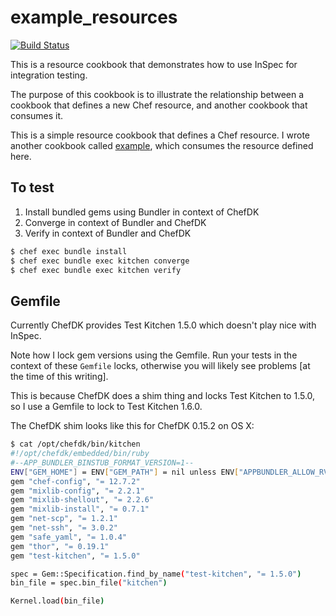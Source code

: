 # example_resources

[![Build Status](https://travis-ci.org/kevindickerson-cookbooks/example_resources.svg?branch=master)](https://travis-ci.org/kevindickerson-cookbooks/example_resources)

This is a resource cookbook that demonstrates how to use InSpec for integration testing.

The purpose of this cookbook is to illustrate the relationship between a cookbook that defines a new Chef resource, and another cookbook that consumes it.

This is a simple resource cookbook that defines a Chef resource. I wrote another cookbook called [example](https://supermarket.chef.io/cookbooks/example), which consumes the resource defined here.

## To test
1. Install bundled gems using Bundler in context of ChefDK
1. Converge in context of Bundler and ChefDK
1. Verify in context of Bundler and ChefDK

```bash
$ chef exec bundle install
$ chef exec bundle exec kitchen converge
$ chef exec bundle exec kitchen verify
```

## Gemfile

Currently ChefDK provides Test Kitchen 1.5.0 which doesn't play nice with InSpec.

Note how I lock gem versions using the Gemfile. Run your tests in the context of these `Gemfile` locks, otherwise you will likely see problems [at the time of this writing].

This is because ChefDK does a shim thing and locks Test Kitchen to 1.5.0, so I use a Gemfile to lock to Test Kitchen 1.6.0.

The ChefDK shim looks like this for ChefDK 0.15.2 on OS X:

```bash
$ cat /opt/chefdk/bin/kitchen
#!/opt/chefdk/embedded/bin/ruby
#--APP_BUNDLER_BINSTUB_FORMAT_VERSION=1--
ENV["GEM_HOME"] = ENV["GEM_PATH"] = nil unless ENV["APPBUNDLER_ALLOW_RVM"] == "true"
gem "chef-config", "= 12.7.2"
gem "mixlib-config", "= 2.2.1"
gem "mixlib-shellout", "= 2.2.6"
gem "mixlib-install", "= 0.7.1"
gem "net-scp", "= 1.2.1"
gem "net-ssh", "= 3.0.2"
gem "safe_yaml", "= 1.0.4"
gem "thor", "= 0.19.1"
gem "test-kitchen", "= 1.5.0"

spec = Gem::Specification.find_by_name("test-kitchen", "= 1.5.0")
bin_file = spec.bin_file("kitchen")

Kernel.load(bin_file)
```
